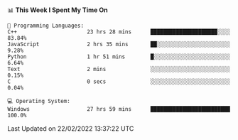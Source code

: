 
<!--START_SECTION:waka-->
📊 **This Week I Spent My Time On** 

```text
💬 Programming Languages: 
C++                      23 hrs 28 mins      █████████████████████░░░░   83.84% 
JavaScript               2 hrs 35 mins       ██░░░░░░░░░░░░░░░░░░░░░░░   9.28% 
Python                   1 hr 51 mins        █░░░░░░░░░░░░░░░░░░░░░░░░   6.64% 
Text                     2 mins              ░░░░░░░░░░░░░░░░░░░░░░░░░   0.15% 
C                        0 secs              ░░░░░░░░░░░░░░░░░░░░░░░░░   0.04%

💻 Operating System: 
Windows                  27 hrs 59 mins      █████████████████████████   100.0%

```


 Last Updated on 22/02/2022 13:37:22 UTC
<!--END_SECTION:waka-->
